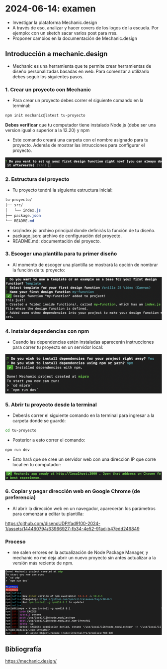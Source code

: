 # 2024-06-14: examen

- Investigar la plataforma Mechanic.design
- A través de eso, analizar y hacer covers de los logos de la escuela. Por ejemplo: con un sketch sacar varios post para rrss.
- Proponer cambios en la documentación de Mechanic.design

## Introducción a mechanic.design

- Mechanic es una herramienta que te permite crear herramientas de diseño personalizadas basadas en web. Para comenzar a utilizarlo debes seguir los siguientes pasos.

### 1. Crear un proyecto con Mechanic

- Para crear un proyecto debes correr el siguiente comando en la terminal:

```sh
npm init mechanic@latest tu-proyecto
```

**Debes verificar** que tu computador tiene instalado Node.js (debe ser una version igual o superior a la 12.20) y npm

- Este comando creará una carpeta con el nombre asignado para tu proyecto. Además de mostrar las intrucciones para configurar el proyecto.

![terminal](./assets/terminal.png)

### 2. Estructura del proyecto

- Tu proyecto tendrá la siguiente estructura inicial:

```css
tu-proyecto/
├── src/
│   └── index.js
├── package.json
└── README.md
```

- src/index.js: archivo principal donde definirás la función de tu diseño.
- package.json: archivo de configuración del proyecto.
- README.md: documentación del proyecto.

### 3. Escoger una plantilla para tu primer diseño

- Al momento de escoger una plantilla se mostrará la opción de nombrar la función de tu proyecto:

![plantilla](./assets/template.png)

### 4. Instalar dependencias con npm

- Cuando las dependencias estén instaladas aparecerán instrucciones para correr tu proyecto en un servidor local:

![dependencias](./assets/dependencias.png)

### 5. Abrir tu proyecto desde la terminal

- Deberás correr el siguiente comando en la terminal para ingresar a la carpeta donde se guardó:

```sh
cd tu-proyecto
```

- Posterior a esto correr el comando:

```sh
npm run dev
```

- Esto hará que se cree un servidor web con una dirección IP que corre local en tu computador:

![dirección IP](./assets/IP.png)

### 6. Copiar y pegar dirección web en Google Chrome (de preferencia)

- Al abrir la dirección web en un navegador, aparecerán los parámetros para comenzar a editar tu plantilla:

<https://github.com/disenoUDP/fad9100-2024-1/assets/144460794/63966927-fb34-4e52-91ad-b47edd246849>

### Proceso

- me salen errores en la actualización de Node Package Manager, y mechanic no me deja abrir un nuevo proyecto sin antes actualizar a la versión más reciente de npm.

![actualización npm](./assets/proceso.png)

## Bibliografía

<https://mechanic.design/>
